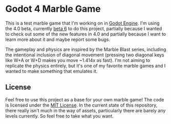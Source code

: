 # Godot 4 Marble Game

This is a test marble game that I'm working on in [Godot Engine](https://godotengine.org/). I'm using the 4.0 beta, currently [beta 6](https://godotengine.org/article/dev-snapshot-godot-4-0-beta-6) to do this project, partially because I wanted to check out some of the new features in 4.0 and partially because I want to learn more about it and maybe report some bugs.

The gameplay and physics are inspired by the Marble Blast series, including the intentional inclusion of diagonal movement (pressing two diagonal keys like W+A or W+D makes you move ~1.414x as fast). I'm not aiming to replicate the physics entirely, but it's one of my favorite marble games and I wanted to make something that emulates it.

## License

Feel free to use this project as a base for your own marble game! The code is licensed under the [MIT License](LICENSE). In the current state of this repository, there really isn't much in the way of assets, particularly there are barely any levels currently. So feel free to take what you want.
